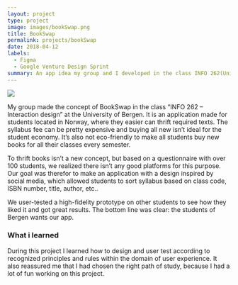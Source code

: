 ```yaml
---
layout: project
type: project
image: images/bookSwap.png
title: BookSwap
permalink: projects/bookSwap
date: 2018-04-12
labels:
  - Figma
  - Google Venture Design Sprint
summary: An app idea my group and I developed in the class INFO 262(University of Bergen) 
---
```


<img class="ui medium right floated rounded image" src="{{ site.baseurl }}/images/bookSwap.png">

My group made the concept of BookSwap in the class “INFO 262 – Interaction design” at the University of Bergen. It is an application made for students located in Norway, where they easier can thrift required texts. The syllabus fee can be pretty expensive and buying all new isn’t ideal for the student economy. It’s also not eco-friendly to make all students buy new books for all their classes every semester. 

To thrift books isn’t a new concept, but based on a questionnaire with over 100 students, we realized there isn’t any good platforms for this purpose. Our goal was therefor to make an application with a design inspired by social media, which allowed students to sort syllabus based on class code, ISBN number, title, author, etc.. 

We user-tested a high-fidelity prototype on other students to see how they liked it and got great results. The bottom line was clear: the students of Bergen wants our app.

<h3> What i learned </h3>
During this project I learned how to design and user test according to recognized principles and rules within the domain of user experience. It also reassured me that I had chosen the right path of study, because I had a lot of fun working on this project.


